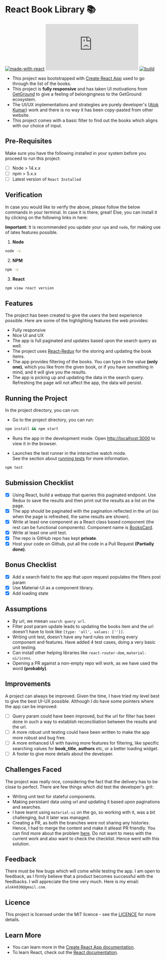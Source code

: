 # React Book Library 📚

[![made-with-react](https://img.shields.io/badge/Made%20with-React-1f425f.svg)](https://reactjs.org/)
[![GitHub license](https://badgen.net/github/license/Naereen/Strapdown.js)](https://github.com/Naereen/StrapDown.js/blob/master/LICENSE)
[![build](https://img.shields.io/appveyor/build/gruntjs/grunt)](https://pub.dev/packages/flutter_bounce#-analysis-tab-)

- This project was bootstrapped with [Create React App](https://github.com/facebook/create-react-app) used to go through the list of the books.
- This project is **fully responsive** and has taken UI motivations from [GetGround](https://www.getground.co.uk/) to give a feeling of belongingness to the GetGround ecosystem.
- The UI/UX implementations and strategiies are purely developer's ([Alok Kumar](https://github.com/aloklearning)) work and there is no way it has been copy-pasted from other website.
- This project comes with a basic filter to find out the books which aligns with our choice of input.

## Pre-Requisites

Make sure you have the following installed in your system before you proceed to run this project:

- [ ] Node > 14.x.x
- [ ] npm > 5.x.x
- [ ] Latest version of `React Installed`

## Verification

In case you would like to verify the above, please follow the below commands in your terminal. In case it is there, great! Else, you can install it by clicking on the following links in here:

**Important:** It is recommended you update your `npm` and `node`, for making use of lates features possible.

1. **Node**

```bash
node -v
```

2. **NPM**

```bash
npm -v
```

3. **React**

```bash
npm view react version
```

## Features

The project has been created to give the users the best experience possible. Here are some of the highlighting features the web provides:

- Fully responsive
- Nice UI and UX
- The app is full paginated and updates based upon the search query as well.
- The project uses [React-Redux](https://react-redux.js.org/) for the storing and updating the book items.
- The app provides filtering of the books. You can type in the value **(only one)**, which you like from the given book, or if you have something in mind, and it will give you the results.
- The app is picking up and updating the data in the search query. Refreshing the page will not affect the app, the data will persist.

## Running the Project

In the project directory, you can run:

- Go to the project directory, you can run:

```bash
npm install && npm start
```

- Runs the app in the development mode.
  Open [http://localhost:3000](http://localhost:3000) to view it in the browser.

- Launches the test runner in the interactive watch mode.\
  See the section about [running tests](https://facebook.github.io/create-react-app/docs/running-tests) for more information.

```bash
npm test
```

## Submission Checklist

- [x] Using React, build a webapp that queries this paginated endpoint. Use Redux to save the results and then print out the results as a list on the page.
- [x] The app should be paginated with the pagination reflected in the url (so when the page is refreshed, the same results are shown).
- [x] Write at least one component as a React class based component (the rest can be functional components). Component name is [BooksCard](https://github.com/aloklearning/react-book-library/blob/main/src/Components/BooksCard.tsx).
- [x] Write at least one unit test.
- [x] The repo is GitHub repo has kept **private**.
- [x] Host your code on Github, put all the code in a Pull Request **(Partially done)**.

## Bonus Checklist

- [x] Add a search field to the app that upon request populates the ​filters​ post param
- [x] Use Material-UI as a component library.
- [x] Add loading state

## Assumptions

- By url, we meean `search query url`.
- Filter post param update leads to updating the books item and the url doesn't have to look like `[type: 'all', values: ['']]`.
- Writing unit test, doesn't have any hard rules on testing every component and features. Have added 4 test cases, doing a very basic unit testing.
- Can install other helping libraries like `react-router-dom`, `material-ui/icons`.
- Opening a PR against a non-empty repo will work, as we have used the word **(probably)**.

## Improvements

A project can always be improved. Given the time, I have tried my level best to give the best UI-UX possible. Although I do have some pointers where the app can be improved:

- [ ] Query param could have been improved, but the url for filter has been done in such a way to establish reconciliiation between the results and the url.
- [ ] A more robust unit testing could have been written to make the app more robust and bug free.
- [ ] A more enhanced UI with having more features for filtering, like specific searching values for **book_title**, **authors** etc, or a better loading widget.
- [ ] A footer to give more details about the developer.

## Challenges Faced

The project was really nice, considering the fact that the delivery has to be close to perfect. There are few things which did test the developer's grit:

- Writing unit test for stateful components.
- Making persistant data using url and updating it based upon paginations and searches.
- I have learnt using `material-ui` on the go, so working with it, was a bit challenging, but it later was managed.
- Creating a PR, as both the branches were not sharing any histories. Hence, I had to merge the content and make it atleast PR friendly. You can find more about the problem [here](https://spences10.medium.com/git-allow-unrelated-histories-a39a3814b981). Do not want to mess with the current work and also want to check the checklist. Hence went with this solution.

## Feedback

There must be few bugs which will come while testing the app. I am open to feedback, as I firmly believe that a product becomes successful with the feedbacks. I will appreciate the time very much. Here is my email: `alokk830@gmail.com`.

## Licence

This project is licensed under the MIT licence - see the [LICENCE](https://github.com/aloklearning/react-book-library/blob/main/LICENCE) for more details.

## Learn More

- You can learn more in the [Create React App documentation](https://facebook.github.io/create-react-app/docs/getting-started).
- To learn React, check out the [React documentation](https://reactjs.org/).
